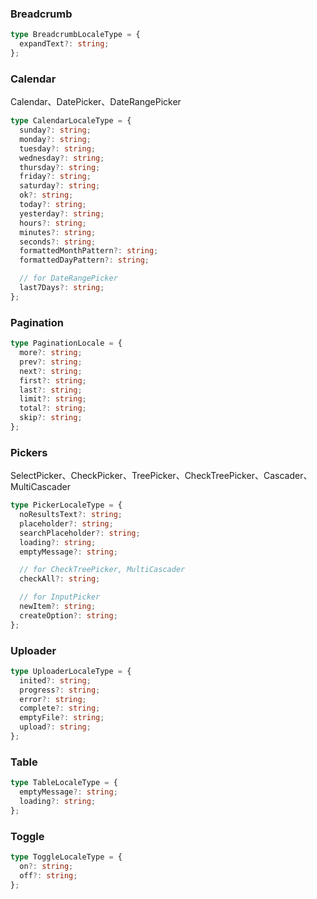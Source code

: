 ### Breadcrumb

```ts
type BreadcrumbLocaleType = {
  expandText?: string;
};
```

### Calendar

Calendar、DatePicker、DateRangePicker

```ts
type CalendarLocaleType = {
  sunday?: string;
  monday?: string;
  tuesday?: string;
  wednesday?: string;
  thursday?: string;
  friday?: string;
  saturday?: string;
  ok?: string;
  today?: string;
  yesterday?: string;
  hours?: string;
  minutes?: string;
  seconds?: string;
  formattedMonthPattern?: string;
  formattedDayPattern?: string;

  // for DateRangePicker
  last7Days?: string;
};
```

### Pagination

```ts
type PaginationLocale = {
  more?: string;
  prev?: string;
  next?: string;
  first?: string;
  last?: string;
  limit?: string;
  total?: string;
  skip?: string;
};
```

### Pickers

SelectPicker、CheckPicker、TreePicker、CheckTreePicker、Cascader、MultiCascader

```ts
type PickerLocaleType = {
  noResultsText?: string;
  placeholder?: string;
  searchPlaceholder?: string;
  loading?: string;
  emptyMessage?: string;

  // for CheckTreePicker, MultiCascader
  checkAll?: string;

  // for InputPicker
  newItem?: string;
  createOption?: string;
};
```

### Uploader

```ts
type UploaderLocaleType = {
  inited?: string;
  progress?: string;
  error?: string;
  complete?: string;
  emptyFile?: string;
  upload?: string;
};
```

### Table

```ts
type TableLocaleType = {
  emptyMessage?: string;
  loading?: string;
};
```

### Toggle

```ts
type ToggleLocaleType = {
  on?: string;
  off?: string;
};
```
